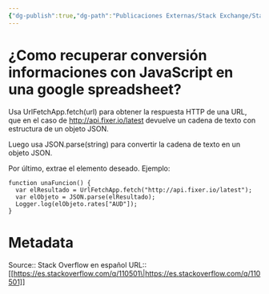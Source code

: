 ```yaml
---
{"dg-publish":true,"dg-path":"Publicaciones Externas/Stack Exchange/Stack Overflow en español/es.stackoverflow.com-110501.md","permalink":"/publicaciones-externas/stack-exchange/stack-overflow-en-espanol/es-stackoverflow-com-110501/","title":"¿Como recuperar conversión informaciones con JavaScript en una google spreadsheet?","hide":true,"noteIcon":"default","created":"2024-04-03T12:49:10.417-06:00","updated":"2024-04-05T16:43:52.617-06:00"}
---
```


# ¿Como recuperar conversión informaciones con JavaScript en una google spreadsheet?

Usa UrlFetchApp.fetch(url) para obtener la respuesta HTTP de una URL, que en el caso de http://api.fixer.io/latest devuelve un cadena de texto con estructura de un objeto JSON.

Luego usa JSON.parse(string) para convertir la cadena de texto en un objeto JSON.

Por último, extrae el elemento deseado. Ejemplo:

    function unaFuncion() {
      var elResultado = UrlFetchApp.fetch("http://api.fixer.io/latest"); 
      var elObjeto = JSON.parse(elResultado);
      Logger.log(elObjeto.rates["AUD"]);
    }



# Metadata
Source:: Stack Overflow en español
URL:: [[https://es.stackoverflow.com/q/110501\|https://es.stackoverflow.com/q/110501]]

